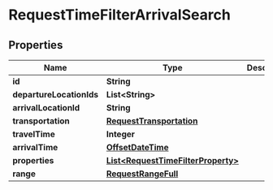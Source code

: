 

# RequestTimeFilterArrivalSearch

## Properties

Name | Type | Description | Notes
------------ | ------------- | ------------- | -------------
**id** | **String** |  | 
**departureLocationIds** | **List&lt;String&gt;** |  | 
**arrivalLocationId** | **String** |  | 
**transportation** | [**RequestTransportation**](RequestTransportation.md) |  | 
**travelTime** | **Integer** |  | 
**arrivalTime** | [**OffsetDateTime**](OffsetDateTime.md) |  | 
**properties** | [**List&lt;RequestTimeFilterProperty&gt;**](RequestTimeFilterProperty.md) |  | 
**range** | [**RequestRangeFull**](RequestRangeFull.md) |  |  [optional]



